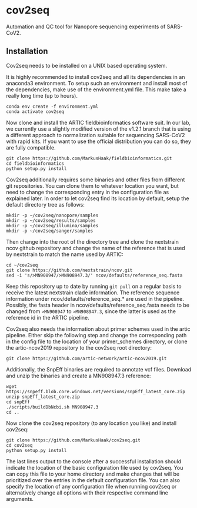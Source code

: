 # cov2seq

Automation and QC tool for Nanopore sequencing experiments of SARS-CoV2.

## Installation

Cov2seq needs to be installed on a UNIX based operating system.

It is highly recommended to install cov2seq and all its dependencies in an anaconda3 environment. To setup such an environment and install most of the dependencies, make use of the environment.yml file. This make take a really long time (up to hours).

```
conda env create -f environment.yml
conda activate cov2seq
```

Now clone and install the ARTIC fieldbioinformatics software suit. In our lab, we currently use a slightly modified version of the v1.2.1 branch that is using a different approach to normalization suitable for sequencing SARS-CoV2 with rapid kits. If you want to use the official distribution you can do so, they are fully compatible.

```
git clone https://github.com/MarkusHaak/fieldbioinformatics.git
cd fieldbioinformatics
python setup.py install
```

Cov2seq additionally requires some binaries and other files from different git repositories. You can clone them to whatever location you want, but need to change the corresponding entry in the configuration file as explained later. In order to let cov2seq find its location by default, setup the default directory tree as follows:

```
mkdir -p ~/cov2seq/nanopore/samples
mkdir -p ~/cov2seq/results/samples
mkdir -p ~/cov2seq/illumina/samples
mkdir -p ~/cov2seq/sanger/samples
```

Then change into the root of the directory tree and clone the nextstrain ncov github repository and change the name of the reference that is used by nextstrain to match the name used by ARTIC:

```
cd ~/cov2seq
git clone https://github.com/nextstrain/ncov.git
sed -i 's/>MN908947/>MN908947.3/' ncov/defaults/reference_seq.fasta
```

Keep this repository up to date by running `git pull` on a regular basis to receive the latest nextstrain clade information. The reference sequence information under ncov/defaults/reference_seq.* are used in the pipeline. Possibly, the fasta header in ncov/defaults/reference_seq.fasta needs to be changed from `>MN908947` to `>MN908947.3`, since the latter is used as the reference id in the ARTIC pipeline.

Cov2seq also needs the information about primer schemes used in the artic pipeline. Either skip the following step and change the corresponding path in the config file to the location of your primer_schemes directory, or clone the artic-ncov2019 repository to the cov2seq root directory:

```
git clone https://github.com/artic-network/artic-ncov2019.git
```

Additionally, the SnpEff binaries are required to annotate vcf files. Download and unzip the binaries and create a MN908947.3 reference:

```
wget https://snpeff.blob.core.windows.net/versions/snpEff_latest_core.zip
unzip snpEff_latest_core.zip
cd snpEff
./scripts/buildDbNcbi.sh MN908947.3
cd ..
```

Now clone the cov2seq repository (to any location you like) and install cov2seq:

```
git clone https://github.com/MarkusHaak/cov2seq.git
cd cov2seq
python setup.py install
```

The last lines output to the console after a successful installation should indicate the location of the basic configuration file used by cov2seq. You can copy this file to your home directory and make changes that will be prioritized over the entries in the default configuration file. You can also specify the location of any configuration file when running cov2seq or alternatively change all options with their respective command line arguments.
